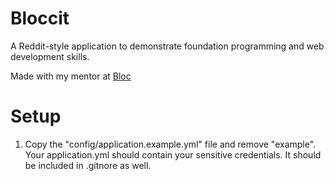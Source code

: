# Bloccit

A Reddit-style application to demonstrate foundation programming and web development skills.

Made with my mentor at [Bloc](http://bloc.io)

# Setup
1. Copy the "config/application.example.yml" file and remove "example". Your application.yml should contain your sensitive credentials. It should be included in .gitnore as well.